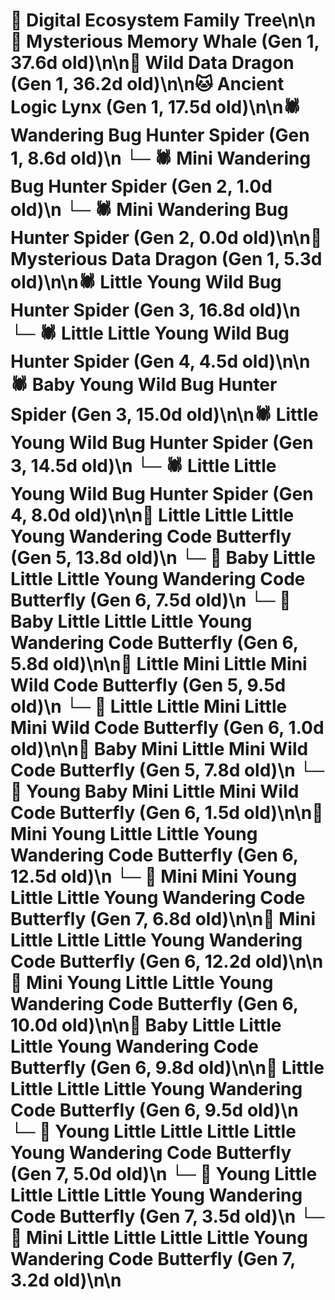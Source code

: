 # 🌳 Digital Ecosystem Family Tree\n\n🐋 Mysterious Memory Whale (Gen 1, 37.6d old)\n\n🐉 Wild Data Dragon (Gen 1, 36.2d old)\n\n🐱 Ancient Logic Lynx (Gen 1, 17.5d old)\n\n🕷️ Wandering Bug Hunter Spider (Gen 1, 8.6d old)\n  └─ 🕷️ Mini Wandering Bug Hunter Spider (Gen 2, 1.0d old)\n  └─ 🕷️ Mini Wandering Bug Hunter Spider (Gen 2, 0.0d old)\n\n🐉 Mysterious Data Dragon (Gen 1, 5.3d old)\n\n🕷️ Little Young Wild Bug Hunter Spider (Gen 3, 16.8d old)\n  └─ 🕷️ Little Little Young Wild Bug Hunter Spider (Gen 4, 4.5d old)\n\n🕷️ Baby Young Wild Bug Hunter Spider (Gen 3, 15.0d old)\n\n🕷️ Little Young Wild Bug Hunter Spider (Gen 3, 14.5d old)\n  └─ 🕷️ Little Little Young Wild Bug Hunter Spider (Gen 4, 8.0d old)\n\n🦋 Little Little Little Young Wandering Code Butterfly (Gen 5, 13.8d old)\n  └─ 🦋 Baby Little Little Little Young Wandering Code Butterfly (Gen 6, 7.5d old)\n  └─ 🦋 Baby Little Little Little Young Wandering Code Butterfly (Gen 6, 5.8d old)\n\n🦋 Little Mini Little Mini Wild Code Butterfly (Gen 5, 9.5d old)\n  └─ 🦋 Little Little Mini Little Mini Wild Code Butterfly (Gen 6, 1.0d old)\n\n🦋 Baby Mini Little Mini Wild Code Butterfly (Gen 5, 7.8d old)\n  └─ 🦋 Young Baby Mini Little Mini Wild Code Butterfly (Gen 6, 1.5d old)\n\n🦋 Mini Young Little Little Young Wandering Code Butterfly (Gen 6, 12.5d old)\n  └─ 🦋 Mini Mini Young Little Little Young Wandering Code Butterfly (Gen 7, 6.8d old)\n\n🦋 Mini Little Little Little Young Wandering Code Butterfly (Gen 6, 12.2d old)\n\n🦋 Mini Young Little Little Young Wandering Code Butterfly (Gen 6, 10.0d old)\n\n🦋 Baby Little Little Little Young Wandering Code Butterfly (Gen 6, 9.8d old)\n\n🦋 Little Little Little Little Young Wandering Code Butterfly (Gen 6, 9.5d old)\n  └─ 🦋 Young Little Little Little Little Young Wandering Code Butterfly (Gen 7, 5.0d old)\n  └─ 🦋 Young Little Little Little Little Young Wandering Code Butterfly (Gen 7, 3.5d old)\n  └─ 🦋 Mini Little Little Little Little Young Wandering Code Butterfly (Gen 7, 3.2d old)\n\n